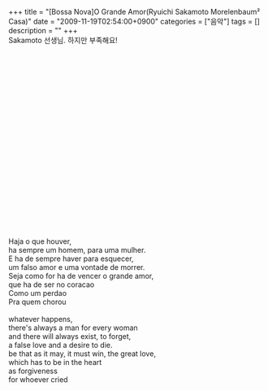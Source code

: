 +++
title = "[Bossa Nova]O Grande Amor(Ryuichi Sakamoto Morelenbaum² Casa)"
date = "2009-11-19T02:54:00+0900"
categories = ["음악"]
tags = []
description = ""
+++
<span class="copyright_entry" style="display:block;" title="[Bossa Nova]O Grande Amor(Ryuichi Sakamoto Morelenbaum² Casa)@@**@@http://shed.egloos.com/1969478"></span>Sakamoto 선생님. 하지만 부족해요!
<br>
<br>
<object height="344" width="425"><param name="movie" value="http://www.youtube.com/v/DUgNYKBpXaw&amp;hl=ko_KR&amp;fs=1&amp;"><param name="allowFullScreen" value="true"><param name="allowscriptaccess" value="always"><embed src="http://www.youtube.com/v/DUgNYKBpXaw&amp;hl=ko_KR&amp;fs=1&amp;" type="application/x-shockwave-flash" allowscriptaccess="always" allowfullscreen="true" height="344" width="425"></object>
<br>
<br>Haja o que houver,
<br>ha sempre um homem, para uma mulher.
<br>E ha de sempre haver para esquecer,
<br>um falso amor e uma vontade de morrer.
<br>Seja como for ha de vencer o grande amor,
<br>que ha de ser no coracao
<br>Como um perdao
<br>Pra quem chorou
<br>
<br>whatever happens,
<br>there's always a man for every woman
<br>and there will always exist, to forget,
<br>a false love and a desire to die.
<br>be that as it may, it must win, the great love,
<br>which has to be in the heart
<br>as forgiveness
<br>for whoever cried 
<!--
       <rdf:RDF xmlns:rdf="http://www.w3.org/1999/02/22-rdf-syntax-ns#"
		    xmlns:dc="http://purl.org/dc/elements/1.1/"
		    xmlns:trackback="http://madskills.com/public/xml/rss/module/trackback/">
       <rdf:Description
	        rdf:about="http://shed.egloos.com/1969478"
	        dc:identifier="http://shed.egloos.com/1969478"
	        dc:title="[Bossa Nova]O Grande Amor(Ryuichi Sakamoto Morelenbaum² Casa)"
	        trackback:ping="http://shed.egloos.com/tb/1969478"/>
       </rdf:RDF>
       -->

<ul></ul>
